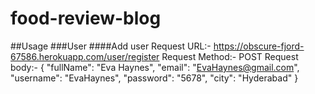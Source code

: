 # food-review-blog
##Usage 
###User
####Add user
Request URL:-	 https://obscure-fjord-67586.herokuapp.com/user/register
Request Method:- POST
Request body:- 
{
		"fullName": "Eva Haynes",
		"email": "EvaHaynes@gmail.com",
        		"username": "EvaHaynes",
        		"password": "5678",
        		"city": "Hyderabad"
}
